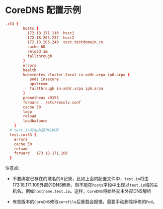 # CoreDNS 配置示例

```conf
.:53 {
        hosts {
          172.18.171.110  host1
          172.18.203.237  host2
          172.18.203.240  test.testdomain.cn
          cache 60
          reload 1m
          fallthrough
        }
        errors
        health
        kubernetes cluster.local in-addr.arpa ip6.arpa {
           pods insecure
           upstream
           fallthrough in-addr.arpa ip6.arpa
        }
        prometheus :9153
        forward . /etc/resolv.conf
        cache 30
        loop
        reload
        loadbalance
    }
  # test.io将由内部DNS解析
  test.io:53 {
    errors
    cache 30
    reload
    forward . 173.18.171.109
  }
```
注意点:

-  不要绑定已存在的域名的A记录，比如上面的配置文件中，`test.io`将由173.18.171.109外部的DNS解析，则不能在`hosts`字段中出现以`test.io`域的主机名。例如`hostname.test.io`。这样，`CoreDNS`将始终交由外部DNS解析

- 有些版本的`CoreDNS`修改`corefile`后重载会报错，需要手动删除掉老的`Pod`。